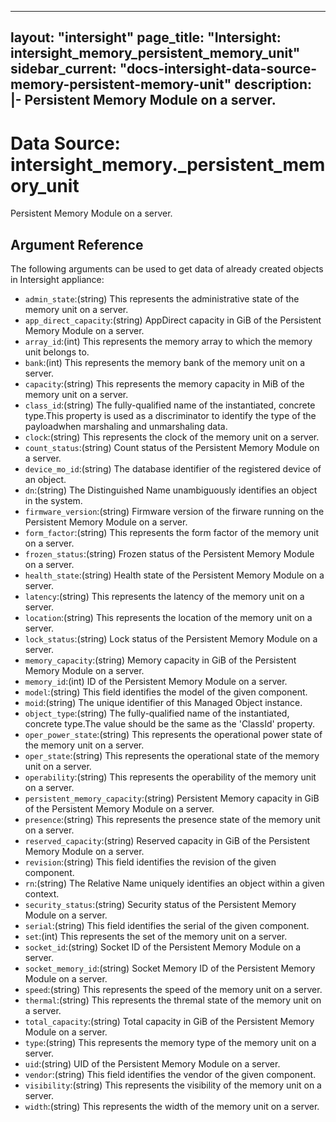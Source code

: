 
---
layout: "intersight"
page_title: "Intersight: intersight_memory_persistent_memory_unit"
sidebar_current: "docs-intersight-data-source-memory-persistent-memory-unit"
description: |-
Persistent Memory Module on a server.
---

# Data Source: intersight_memory._persistent_memory_unit
Persistent Memory Module on a server.
## Argument Reference
The following arguments can be used to get data of already created objects in Intersight appliance:
* `admin_state`:(string) This represents the administrative state of the memory unit on a server. 
* `app_direct_capacity`:(string) AppDirect capacity in GiB of the Persistent Memory Module on a server. 
* `array_id`:(int) This represents the memory array to which the memory unit belongs to. 
* `bank`:(int) This represents the memory bank of the memory unit on a server. 
* `capacity`:(string) This represents the memory capacity in MiB of the memory unit on a server. 
* `class_id`:(string) The fully-qualified name of the instantiated, concrete type.This property is used as a discriminator to identify the type of the payloadwhen marshaling and unmarshaling data. 
* `clock`:(string) This represents the clock of the memory unit on a server. 
* `count_status`:(string) Count status of the Persistent Memory Module on a server. 
* `device_mo_id`:(string) The database identifier of the registered device of an object. 
* `dn`:(string) The Distinguished Name unambiguously identifies an object in the system. 
* `firmware_version`:(string) Firmware version of the firware running on the Persistent Memory Module on a server. 
* `form_factor`:(string) This represents the form factor of the memory unit on a server. 
* `frozen_status`:(string) Frozen status of the Persistent Memory Module on a server. 
* `health_state`:(string) Health state of the Persistent Memory Module on a server. 
* `latency`:(string) This represents the latency of the memory unit on a server. 
* `location`:(string) This represents the location of the memory unit on a server. 
* `lock_status`:(string) Lock status of the Persistent Memory Module on a server. 
* `memory_capacity`:(string) Memory capacity in GiB of the Persistent Memory Module on a server. 
* `memory_id`:(int) ID of the Persistent Memory Module on a server. 
* `model`:(string) This field identifies the model of the given component. 
* `moid`:(string) The unique identifier of this Managed Object instance. 
* `object_type`:(string) The fully-qualified name of the instantiated, concrete type.The value should be the same as the 'ClassId' property. 
* `oper_power_state`:(string) This represents the operational power state of the memory unit on a server. 
* `oper_state`:(string) This represents the operational state of the memory unit on a server. 
* `operability`:(string) This represents the operability of the memory unit on a server. 
* `persistent_memory_capacity`:(string) Persistent Memory capacity in GiB of the Persistent Memory Module on a server. 
* `presence`:(string) This represents the presence state of the memory unit on a server. 
* `reserved_capacity`:(string) Reserved capacity in GiB of the Persistent Memory Module on a server. 
* `revision`:(string) This field identifies the revision of the given component. 
* `rn`:(string) The Relative Name uniquely identifies an object within a given context. 
* `security_status`:(string) Security status of the Persistent Memory Module on a server. 
* `serial`:(string) This field identifies the serial of the given component. 
* `set`:(int) This represents the set of the memory unit on a server. 
* `socket_id`:(string) Socket ID of the Persistent Memory Module on a server. 
* `socket_memory_id`:(string) Socket Memory ID of the Persistent Memory Module on a server. 
* `speed`:(string) This represents the speed of the memory unit on a server. 
* `thermal`:(string) This represents the thremal state of the memory unit on a server. 
* `total_capacity`:(string) Total capacity in GiB of the Persistent Memory Module on a server. 
* `type`:(string) This represents the memory type of the memory unit on a server. 
* `uid`:(string) UID of the Persistent Memory Module on a server. 
* `vendor`:(string) This field identifies the vendor of the given component. 
* `visibility`:(string) This represents the visibility of the memory unit on a server. 
* `width`:(string) This represents the width of the memory unit on a server. 
